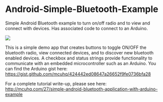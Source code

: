 # Android-Simple-Bluetooth-Example
Simple Android Bluetooth example to turn on/off radio and to view and connect with devices. Has associated code to connect to an Arduino.

![](http://mcuhq.com/uploads/486f6211acf839e.JPG)

This is a simple demo app that creates buttons to toggle ON/OFF the bluetooth radio, view connected devices, and to discover new bluetooth enabled devices.
A checkbox and status strings provide functionality to communicate with an embedded microcontroller such as an Arduino. You can find the Arduino gist here: https://gist.github.com/mcuhq/424442ed08647a26652f9fe0736bfa28

For a complete tutorial write-up, please see here: http://mcuhq.com/27/simple-android-bluetooth-application-with-arduino-example
